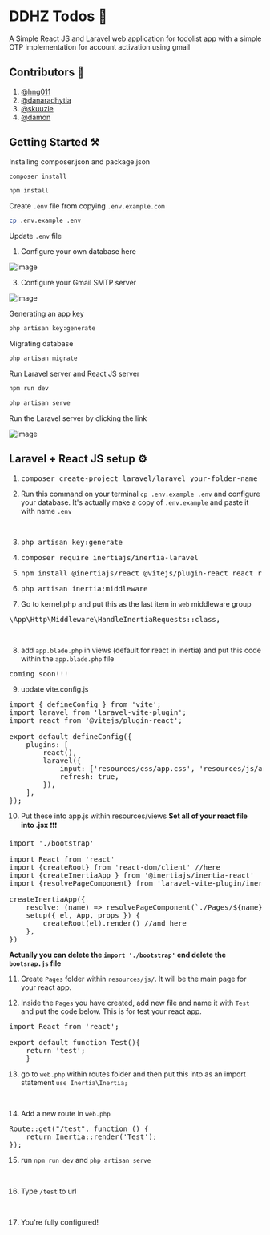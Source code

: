# DDHZ Todos 📒

A Simple React JS and Laravel web application for todolist app with a simple OTP implementation for account activation using gmail

## Contributors 🤸
1. [@hng011](https://github.com/hng011)
2. [@danaradhytia](https://github.com/danaradhytia) 
3. [@skuuzie](https://github.com/skuuzie) 
4. [@damon](https://github.com/Awaviviana09)

## Getting Started ⚒️
Installing composer.json and package.json
```bash
composer install

npm install
```

Create `.env` file from copying `.env.example.com`
```bash
cp .env.example .env
```

Update `.env` file
1. Configure your own database here

![image](https://github.com/hng011/Project-Pweb-9/assets/93465725/40f3f369-5afe-4d8d-9016-3f43c50a697a)

3. Configure your Gmail SMTP server

![image](https://github.com/hng011/Project-Pweb-9/assets/93465725/6f0b341d-87b5-4b56-9ba2-275332463720)


Generating an app key
```bash
php artisan key:generate
```

Migrating database
```bash
php artisan migrate
```

Run Laravel server and React JS server
```bash
npm run dev

php artisan serve
```

Run the Laravel server by clicking the link

![image](https://github.com/hng011/Project-Pweb-9/assets/93465725/dc5e7ef2-9c1e-4c53-8db8-0dfa3393ea90)


## Laravel + React JS setup ⚙️

1. <pre>composer create-project laravel/laravel your-folder-name</pre>

2. Run this command on your terminal `cp .env.example .env` and configure your database. It's actually make a copy of `.env.example` and paste it with name `.env`
<br />

3. <pre>php artisan key:generate</pre>

4. <pre>composer require inertiajs/inertia-laravel</pre>

5. <pre>npm install @inertiajs/react @vitejs/plugin-react react react-dom @inertiajs/inertia-react</pre>

6. <pre>php artisan inertia:middleware</pre> 

7. Go to kernel.php and put this as the last item in `web` middleware group
<pre>
\App\Http\Middleware\HandleInertiaRequests::class,
</pre>

<br />

8. add `app.blade.php` in views (default for react in inertia) and put this code within the `app.blade.php` file
<pre>
coming soon!!!
</pre>


9. update vite.config.js
<pre>
import { defineConfig } from 'vite';
import laravel from 'laravel-vite-plugin';
import react from '@vitejs/plugin-react';

export default defineConfig({
    plugins: [
        react(),
        laravel({
            input: ['resources/css/app.css', 'resources/js/app.js'],
            refresh: true,
        }),
    ],
});
</pre>

10. Put these into app.js within resources/views
**Set all of your react file into .jsx** ❗❗❗
<pre>
import './bootstrap'

import React from 'react'
import {createRoot} from 'react-dom/client' //here
import {createInertiaApp } from '@inertiajs/inertia-react'
import {resolvePageComponent} from 'laravel-vite-plugin/inertia-helpers'

createInertiaApp({
    resolve: (name) => resolvePageComponent(`./Pages/${name}.jsx`,import.meta.glob('./Pages/**/*.jsx')),
    setup({ el, App, props }) {
        createRoot(el).render(<App {...props} />) //and here
    },
})
</pre>

**Actually you can delete the `import './bootstrap'` end delete the `bootsrap.js` file**

11. Create `Pages` folder within `resources/js/`. It will be the main page for your react app.

12. Inside the `Pages` you have created, add new file and name it with `Test` and put the code below. This is for test your react app.
<pre>
import React from 'react';

export default function Test(){
    return 'test';
    }
</pre>

13. go to `web.php` within routes folder and then put this into as an import statement `use Inertia\Inertia;`
<br />

14. Add a new route in `web.php`
<pre>
Route::get("/test", function () {
    return Inertia::render('Test');
});
</pre>

15. run `npm run dev` and `php artisan serve`
<br />

16. Type `/test` to url
<br />

17. You're fully configured!
